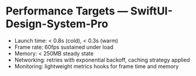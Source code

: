 # Performance Targets — SwiftUI-Design-System-Pro

- Launch time: < 0.8s (cold), < 0.3s (warm)
- Frame rate: 60fps sustained under load
- Memory: < 250MB steady state
- Networking: retries with exponential backoff, caching strategy applied
- Monitoring: lightweight metrics hooks for frame time and memory
